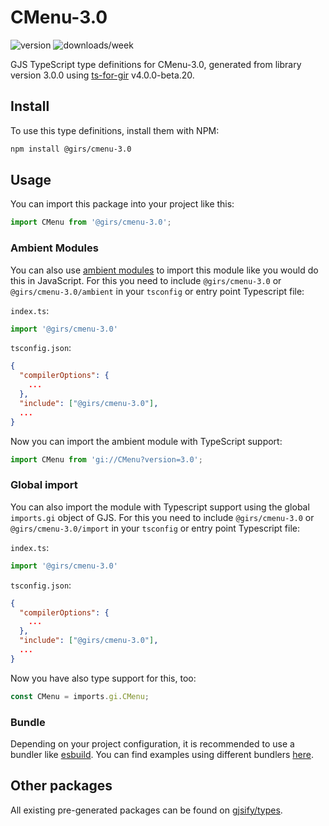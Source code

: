 
# CMenu-3.0

![version](https://img.shields.io/npm/v/@girs/cmenu-3.0)
![downloads/week](https://img.shields.io/npm/dw/@girs/cmenu-3.0)


GJS TypeScript type definitions for CMenu-3.0, generated from library version 3.0.0 using [ts-for-gir](https://github.com/gjsify/ts-for-gir) v4.0.0-beta.20.


## Install

To use this type definitions, install them with NPM:
```bash
npm install @girs/cmenu-3.0
```

## Usage

You can import this package into your project like this:
```ts
import CMenu from '@girs/cmenu-3.0';
```

### Ambient Modules

You can also use [ambient modules](https://github.com/gjsify/ts-for-gir/tree/main/packages/cli#ambient-modules) to import this module like you would do this in JavaScript.
For this you need to include `@girs/cmenu-3.0` or `@girs/cmenu-3.0/ambient` in your `tsconfig` or entry point Typescript file:

`index.ts`:
```ts
import '@girs/cmenu-3.0'
```

`tsconfig.json`:
```json
{
  "compilerOptions": {
    ...
  },
  "include": ["@girs/cmenu-3.0"],
  ...
}
```

Now you can import the ambient module with TypeScript support: 

```ts
import CMenu from 'gi://CMenu?version=3.0';
```

### Global import

You can also import the module with Typescript support using the global `imports.gi` object of GJS.
For this you need to include `@girs/cmenu-3.0` or `@girs/cmenu-3.0/import` in your `tsconfig` or entry point Typescript file:

`index.ts`:
```ts
import '@girs/cmenu-3.0'
```

`tsconfig.json`:
```json
{
  "compilerOptions": {
    ...
  },
  "include": ["@girs/cmenu-3.0"],
  ...
}
```

Now you have also type support for this, too:

```ts
const CMenu = imports.gi.CMenu;
```

### Bundle

Depending on your project configuration, it is recommended to use a bundler like [esbuild](https://esbuild.github.io/). You can find examples using different bundlers [here](https://github.com/gjsify/ts-for-gir/tree/main/examples).

## Other packages

All existing pre-generated packages can be found on [gjsify/types](https://github.com/gjsify/types).

